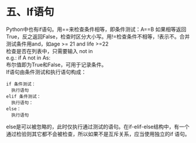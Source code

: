 # 五、If语句
Python中也有if语句。用==来检查条件相等，即条件测试：A==B 如果相等返回True，反之返回False，检查时区分大小写。用!=检查条件不相等，!表示不。合并测试条件用and，如age >= 21 and life >=22<br>
检查是否在列表中，只需要输入 not in <br>
e.g.: if A not in As:<br>
布尔值即为True和False，可用于记录条件。<br>
If语句由条件测试和执行语句构成：<br>
```
if 条件测试：
  执行语句
elif 条件测试：
  执行语句：
else：
  执行语句
 ```
else是可以被忽略的，此时仅执行通过测试的语句。在if-elif-else结构中，有一个通过检验则其它都不会被检查，所以如果不是互斥关系，应当使用独立的if 语句。
